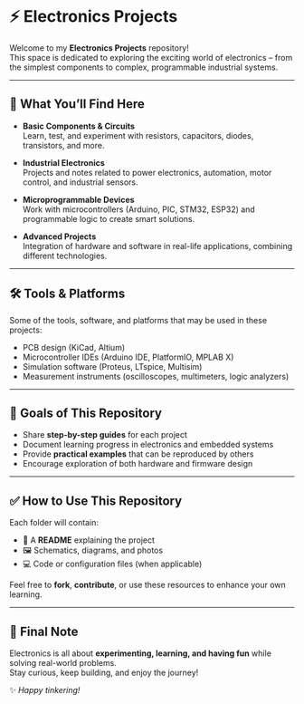 # ⚡ Electronics Projects

Welcome to my **Electronics Projects** repository!  
This space is dedicated to exploring the exciting world of electronics – from the simplest components to complex, programmable industrial systems.

---

## 🔧 What You’ll Find Here

- **Basic Components & Circuits**  
  Learn, test, and experiment with resistors, capacitors, diodes, transistors, and more.

- **Industrial Electronics**  
  Projects and notes related to power electronics, automation, motor control, and industrial sensors.

- **Microprogrammable Devices**  
  Work with microcontrollers (Arduino, PIC, STM32, ESP32) and programmable logic to create smart solutions.

- **Advanced Projects**  
  Integration of hardware and software in real-life applications, combining different technologies.

---

## 🛠️ Tools & Platforms

Some of the tools, software, and platforms that may be used in these projects:
- PCB design (KiCad, Altium)
- Microcontroller IDEs (Arduino IDE, PlatformIO, MPLAB X)
- Simulation software (Proteus, LTspice, Multisim)
- Measurement instruments (oscilloscopes, multimeters, logic analyzers)

---

## 🚀 Goals of This Repository

- Share **step-by-step guides** for each project  
- Document learning progress in electronics and embedded systems  
- Provide **practical examples** that can be reproduced by others  
- Encourage exploration of both hardware and firmware design

---

## ✅ How to Use This Repository

Each folder will contain:
- 📄 A **README** explaining the project
- 🖼️ Schematics, diagrams, and photos
- 💻 Code or configuration files (when applicable)

Feel free to **fork**, **contribute**, or use these resources to enhance your own learning.

---

## 🎯 Final Note

Electronics is all about **experimenting, learning, and having fun** while solving real-world problems.  
Stay curious, keep building, and enjoy the journey!

✨ *Happy tinkering!*

